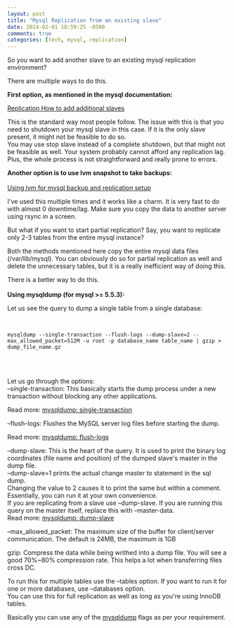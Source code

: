 ```yaml
---
layout: post
title: "Mysql Replication from an existing slave"
date: 2014-02-01 18:59:25 -0500
comments: true
categories: [tech, mysql, replication]
---
```


<p>So you want to add another slave to an existing mysql replication environment? </p>
<p>There are multiple ways to do this. </p>
<p><strong>First option, as mentioned in the mysql documentation: </strong></p>
<p><a href="http://dev.mysql.com/doc/refman/5.5/en/replication-howto-additionalslaves.html" title="Replication How to add additional slaves" target="_blank">Replication How to add additional slaves</a></p>
<p>This is the standard way most people follow. The issue with this is that you need to shutdown your mysql slave in this case. If it is the only slave present, it might not be feasible to do so.<br />
You may use stop slave instead of a complete shutdown, but that might not be feasible as well. Your system probably cannot afford any replication lag.<br />
Plus, the whole process is not straightforward and really prone to errors. </p>
<p><strong>Another option is to use lvm snapshot to take backups: </strong><br />
<!--more -->
<span id="more-187"></span><br />
<a href="http://www.mysqlperformanceblog.com/2006/08/21/using-lvm-for-mysql-backup-and-replication-setup/" title="Using lvm for mysql backup and replication setup" target="_blank">Using lvm for mysql backup and replication setup</a></p>
<p>I've used this multiple times and it works like a charm. It is very fast to do with almost 0 downtime/lag. Make sure you copy the data to another server using rsync in a screen. </p>
<p>But what if you want to start partial replication? Say, you want to replicate only 2-3 tables from the entire mysql instance? </p>
<p>Both the methods mentioned here copy the entire mysql data files (/var/lib/mysql). You can obviously do so for partial replication as well and delete the unnecessary tables, but it is a really inefficient way of doing this. </p>
<p>There is a better way to do this.<br /><br />
<strong>Using mysqldump (for mysql >= 5.5.3): </strong></p>
<p>Let us see the query to dump a single table from a single database:<br /><br />
<code language="sql"><br />
mysqldump --single-transaction --flush-logs --dump-slave=2 --max_allowed_packet=512M -u root -p database_name table_name | gzip > dump_file_name.gz<br />
</code> <br />
<br />

Let us go through the options:<br />
&#8211;single-transaction: This basically starts the dump process under a new transaction without blocking any other applications.</p>
<p>Read more: <a href="http://dev.mysql.com/doc/refman/5.5/en/mysqldump.html#option_mysqldump_single-transaction" title="mysqldump: single-transaction" target="_blank">mysqldump: single-transaction</a></p>
<p>&#8211;flush-logs: Flushes the MySQL server log files before starting the dump. </p>
<p>Read more: <a href="http://dev.mysql.com/doc/refman/5.5/en/mysqldump.html#option_mysqldump_flush-logs" title="mysqldump: flush-logs" target="_blank">mysqldump: flush-logs</a></p>
<p>&#8211;dump-slave: This is the heart of the query. It is used to print the binary log coordinates (file name and position) of the dumped slave's master in the dump file.<br />
&#8211;dump-slave=1 prints the actual change master to statement in the sql dump.<br />
Changing the value to 2 causes it to print the same but within a comment. Essentially, you can run it at your own convenience.<br />
If you are replicating from a slave use &#8211;dump-slave. If you are running this query on the master itself, replace this with &#8211;master-data.<br />
Read more: <a href="http://dev.mysql.com/doc/refman/5.5/en/mysqldump.html#option_mysqldump_dump-slave " title="mysqldump: dump-slave" target="_blank">mysqldump: dump-slave</a></p>
<p>&#8211;max_allowed_packet: The maximum size of the buffer for client/server communication. The default is 24MB, the maximum is 1GB </p>
<p>gzip: Compress the data while being writhed into a dump file. You will see a good 70%~80% compression rate. This helps a lot when transferring files cross DC.</p>
<p>To run this for multiple tables use the &#8211;tables option. If you want to run it for one or more databases, use &#8211;databases option.<br />
You can use this for full replication as well as long as you're using InnoDB tables. </p>
<p>Basically you can use any of the <a href="http://dev.mysql.com/doc/refman/5.5/en/mysqldump.html" title="mysqldump" target="_blank">mysqldump</a> flags as per your requirement. </p>